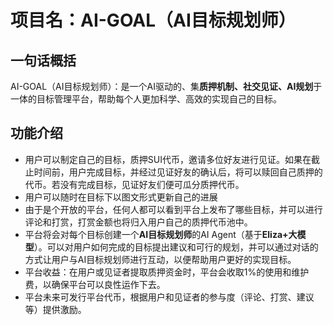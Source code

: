 # 项目名：AI-GOAL（AI目标规划师）

## 一句话概括

AI-GOAL（AI目标规划师）：是一个AI驱动的、集**质押机制、社交见证、AI规划**于一体的目标管理平台，帮助每个人更加科学、高效的实现自己的目标。

## 功能介绍

- 用户可以制定自己的目标，质押SUI代币，邀请多位好友进行见证。如果在截止时间前，用户完成目标，并经过见证好友的确认后，将可以赎回自己质押的代币。若没有完成目标，见证好友们便可瓜分质押代币。
- 用户可以随时在目标下以图文形式更新自己的进展
- 由于是个开放的平台，任何人都可以看到平台上发布了哪些目标，并可以进行评论和打赏，打赏金额也将归入用户自己的质押代币池中。
- 平台将会对每个目标创建一个**AI目标规划师**的AI Agent（基于**Eliza+大模型**）。可以对用户如何完成的目标提出建议和可行的规划，并可以通过对话的方式让用户与AI目标规划师进行互动，以便帮助用户更好的实现目标。
- 平台收益：在用户或见证者提取质押资金时，平台会收取1%的使用和维护费，以确保平台可以良性运作下去。
- 平台未来可发行平台代币，根据用户和见证者的参与度（评论、打赏、建议等）提供激励。